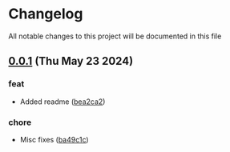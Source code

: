 
# Changelog

All notable changes to this project will be documented in this file


## [0.0.1](https://github.com/joostvdwsd/cf-custom-resource/compare/v0.0.0...v0.0.1) (Thu May 23 2024)

### feat

* Added readme ([bea2ca2](https://github.com/joostvdwsd/cf-custom-resource/commit/bea2ca2990687e3d1bd04564ef319fb01aeb98cf))

### chore

* Misc fixes ([ba49c1c](https://github.com/joostvdwsd/cf-custom-resource/commit/ba49c1c1f6f340666aab3db08e5716bdfdab73e9))

